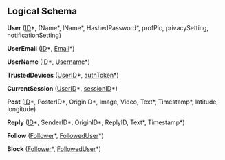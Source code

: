 ## Logical Schema

**User** (<u>ID</u>\*, fName*, lName*, HashedPassword*, profPic, 
privacySetting, notificationSetting)

**UserEmail** (<u>ID</u>\*, <u>Email</u>\*)

**UserName** (<u>ID</u>\*, <u>Username</u>\*)

**TrustedDevices** (<u>UserID</u>\*, <u>authToken</u>\*)

**CurrentSession** (<u>UserID</u>\*, <u>sessionID</u>\*)

**Post** (<u>ID</u>\*, PosterID*, OriginID*, Image, Video, 
Text*, Timestamp*, latitude, longitude)

**Reply** (<u>ID</u>\*, SenderID*, OriginID*, ReplyID, Text*, Timestamp*)

**Follow** (<u>Follower</u>\*, <u>FollowedUser</u>\*)

**Block** (<u>Follower</u>\*, <u>FollowedUser</u>\*)
